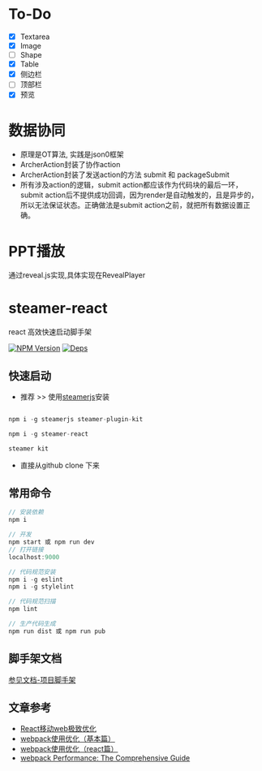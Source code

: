 # To-Do
- [x] Textarea
- [x] Image
- [ ] Shape
- [x] Table
- [x] 侧边栏
- [ ] 顶部栏
- [x] 预览

# 数据协同
* 原理是OT算法, 实践是json0框架
* ArcherAction封装了协作action
* ArcherAction封装了发送action的方法 submit 和 packageSubmit
* 所有涉及action的逻辑，submit action都应该作为代码块的最后一环，submit action后不提供成功回调，因为render是自动触发的，且是异步的，所以无法保证状态。正确做法是submit action之前，就把所有数据设置正确。

# PPT播放
通过reveal.js实现,具体实现在RevealPlayer

# steamer-react
react 高效快速启动脚手架

[![NPM Version](https://img.shields.io/npm/v/steamer-react.svg?style=flat)](https://www.npmjs.com/package/steamer-react)
[![Deps](https://david-dm.org/SteamerTeam/steamer-react.svg)](https://david-dm.org/SteamerTeam/steamer-react)


## 快速启动

* 推荐 >> 使用[steamerjs](https://steamerjs.github.io/docs/projectkits/Bootstrap.html)安装

```javascript

npm i -g steamerjs steamer-plugin-kit

npm i -g steamer-react

steamer kit
```

* 直接从github clone 下来

## 常用命令

```javascript
// 安装依赖
npm i

// 开发
npm start 或 npm run dev
// 打开链接
localhost:9000

// 代码规范安装
npm i -g eslint
npm i -g stylelint

// 代码规范扫描
npm lint

// 生产代码生成
npm run dist 或 npm run pub

```

## 脚手架文档
[参见文档-项目脚手架](https://steamerjs.github.io/docs/projectkits/Starterkit.html)


## 文章参考

* [React移动web极致优化](https://github.com/lcxfs1991/blog/issues/8)
* [webpack使用优化（基本篇）](https://github.com/lcxfs1991/blog/issues/2)
* [webpack使用优化（react篇）](https://github.com/lcxfs1991/blog/issues/7)
* [webpack Performance: The Comprehensive Guide](https://github.com/lcxfs1991/blog/issues/15)
